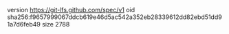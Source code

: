 version https://git-lfs.github.com/spec/v1
oid sha256:f9657999067ddcb619e46d5ac542a352eb28339612dd82ebd51dd91a7d6feb49
size 2788
